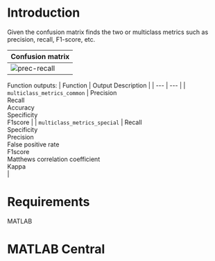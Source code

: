 # Introduction
Given the confusion matrix finds the two or multiclass metrics such as precision, recall, F1-score, etc.

| Confusion matrix |
| ------------- | 
| ![prec-recall](https://user-images.githubusercontent.com/28588878/151140570-1259cc2a-9457-4b42-be0c-9f25dc89f93e.png)|

Function outputs:
| Function | Output Description |
| --- | --- |
| `multiclass_metrics_common` | Precision <br> Recall <br> Accuracy <br> Specificity <br> F1score |
| `multiclass_metrics_special` | Recall <br> Specificity <br> Precision <br> False positive rate <br> F1score <br> Matthews correlation coefficient <br> Kappa <br>|


# Requirements
MATLAB <br />

# MATLAB Central




